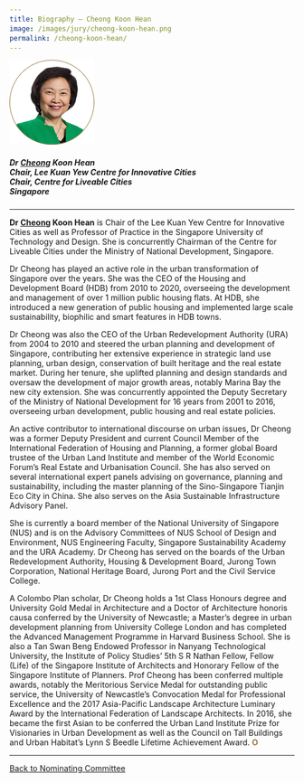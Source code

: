 ```yaml
---
title: Biography — Cheong Koon Hean
image: /images/jury/cheong-koon-hean.png
permalink: /cheong-koon-hean/
---
```


<div style="width:150px"><img src="/images/jury/cheong-koon-hean.png" alt="Cheong Koon Hean" /></div>

##### **Dr <u>Cheong</u> Koon Hean** <br> Chair, Lee Kuan Yew Centre for Innovative Cities <br> Chair, Centre for Liveable Cities <br> Singapore

---

**Dr <u>Cheong</u> Koon Hean** is Chair of the Lee Kuan Yew Centre for Innovative Cities as well as Professor of Practice in the Singapore University of Technology and Design. She is concurrently Chairman of the Centre for Liveable Cities under the Ministry of National Development, Singapore.

Dr Cheong has played an active role in the urban transformation of Singapore over the years. She was the CEO of the Housing and Development Board (HDB) from 2010 to 2020, overseeing the development and management of over 1 million public housing flats. At HDB, she introduced a new generation of public housing and implemented large scale sustainability, biophilic and smart features in HDB towns.

Dr Cheong was also the CEO of the Urban Redevelopment Authority (URA) from 2004 to 2010 and steered the urban planning and development of Singapore, contributing her extensive experience in strategic land use planning, urban design, conservation of built heritage and the real estate market. During her tenure, she uplifted planning and design standards and oversaw the development of major growth areas, notably Marina Bay the new city extension.  She was concurrently appointed the Deputy Secretary of the Ministry of National Development for 16 years from 2001 to 2016, overseeing urban development, public housing and real estate policies.

An active contributor to international discourse on urban issues, Dr Cheong was a former Deputy President and current Council Member of the International Federation of Housing and Planning, a former global Board trustee of the Urban Land Institute and member of the World Economic Forum’s Real Estate and Urbanisation Council. She has also served on several international expert panels advising on governance, planning and sustainability, including the master planning of the Sino-Singapore Tianjin Eco City in China. She also serves on the Asia Sustainable Infrastructure Advisory Panel.

She is currently a board member of the National University of Singapore (NUS) and is on the Advisory Committees of NUS School of Design and Environment, NUS Engineering Faculty, Singapore Sustainability Academy and the URA Academy. Dr Cheong has served on the boards of the Urban Redevelopment Authority, Housing & Development Board, Jurong Town Corporation, National Heritage Board, Jurong Port and the Civil Service College.

A Colombo Plan scholar, Dr Cheong holds a 1st Class Honours degree and University Gold Medal in Architecture and a Doctor of Architecture honoris causa conferred by the University of Newcastle; a Master’s degree in urban development planning from University College London and has completed the Advanced Management Programme in Harvard Business School. She is also a Tan Swan Beng Endowed Professor in Nanyang Technological University, the Institute of Policy Studies’ 5th S R Nathan Fellow, Fellow (Life) of the Singapore Institute of Architects and Honorary Fellow of the Singapore Institute of Planners. Prof Cheong has been conferred multiple awards, notably the Meritorious Service Medal for outstanding public service, the University of Newcastle’s Convocation Medal for Professional Excellence and the 2017 Asia-Pacific Landscape Architecture Luminary Award by the International Federation of Landscape Architects. In 2016, she became the first Asian to be conferred the Urban Land Institute Prize for Visionaries in Urban Development as well as the Council on Tall Buildings and Urban Habitat’s Lynn S Beedle Lifetime Achievement Award. **<font color="#967942">O</font>**

---

[Back to Nominating Committee](/nominating-committee/)
